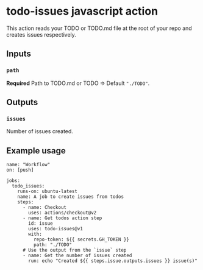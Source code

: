 # todo-issues javascript action

This action reads your TODO or TODO.md file at the root of your repo and creates issues respectively.

## Inputs

### `path`

**Required** Path to TODO.md or TODO => Default `"./TODO"`.

## Outputs

### `issues`

Number of issues created.

## Example usage

```
name: "Workflow"
on: [push]

jobs:
  todo_issues:
    runs-on: ubuntu-latest
    name: A job to create issues from todos
    steps:
      - name: Checkout
        uses: actions/checkout@v2
      - name: Get todos action step
        id: issue
        uses: todo-issues@v1
        with:
          repo-token: ${{ secrets.GH_TOKEN }}
          path: "./TODO"
      # Use the output from the `issue` step
      - name: Get the number of issues created
        run: echo "Created ${{ steps.issue.outputs.issues }} issue(s)"
```
